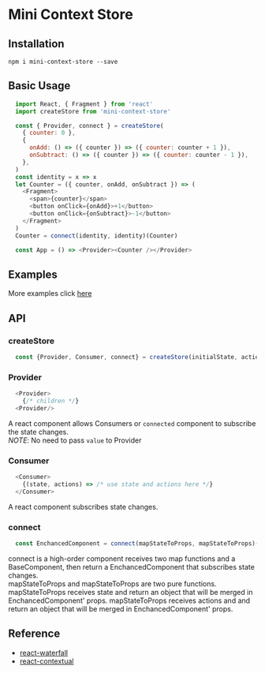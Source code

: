# Mini Context Store

## Installation
`npm i mini-context-store --save`

## Basic Usage
```js
  import React, { Fragment } from 'react'
  import createStore from 'mini-context-store'

  const { Provider, connect } = createStore(
    { counter: 0 },
    {
      onAdd: () => ({ counter }) => ({ counter: counter + 1 }),
      onSubtract: () => ({ counter }) => ({ counter: counter - 1 }),
    },
  )
  const identity = x => x
  let Counter = ({ counter, onAdd, onSubtract }) => (
    <Fragment>
      <span>{counter}</span>
      <button onClick={onAdd}>+1</button>
      <button onClick={onSubtract}>-1</button>
    </Fragment>
  )
  Counter = connect(identity, identity)(Counter)

  const App = () => <Provider><Counter /></Provider>
```

## Examples
  More examples click [here](https://github.com/beizhedenglong/reactablejs/tree/master/examples)
## API
### createStore
```js
  const {Provider, Consumer, connect} = createStore(initialState, actions)
```
### Provider
```js
  <Provider>
    {/* children */}
  <Provider/>
```
A react component allows Consumers or `connected` component to subscribe the state changes. <br />
*NOTE*: No need to pass `value` to Provider

### Consumer
```js
  <Consumer>
    {(state, actions) => /* use state and actions here */}
  </Consumer>
```
A react component subscribes state changes. 

### connect
```js
  const EnchancedComponent = connect(mapStateToProps, mapStateToProps)(BaseComponent)
```
connect is a high-order component receives two map functions and a BaseComponent, then  return a EnchancedComponent that subscribes state changes. <br />
mapStateToProps and mapStateToProps are two pure functions. mapStateToProps receives state and return an object that will be merged in EnchancedComponent' props. mapStateToProps receives actions and and return an object that will be merged in EnchancedComponent' props.


## Reference
- [react-waterfall](https://github.com/didierfranc/react-waterfall)
- [react-contextual](https://github.com/drcmda/react-contextual)